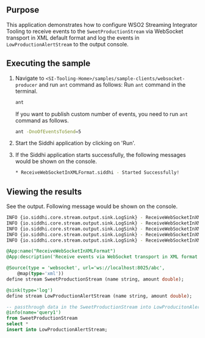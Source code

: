 ## Purpose

This application demonstrates how to configure WSO2 Streaming Integrator Tooling to receive events to the `SweetProductionStream` via WebSocket transport in XML default format and log the events in `LowProductionAlertStream` to the output console.

## Executing the sample

1. Navigate to `<SI-Tooling-Home>/samples/sample-clients/websocket-producer` and run `ant` command as follows:
    Run `ant` command in the terminal.

    ```bash
    ant
    ```

    If you want to publish custom number of events, you need to run `ant` command as follows.

    ```bash
    ant -DnoOfEventsToSend=5
    ```

2. Start the Siddhi application by clicking on 'Run'.
3. If the Siddhi application starts successfully, the following messages would be shown on the console.

    ```bash
    * ReceiveWebSocketInXMLFormat.siddhi - Started Successfully!
    ```

## Viewing the results

See the output. Following message would be shown on the console.

```bash
INFO {io.siddhi.core.stream.output.sink.LogSink} - ReceiveWebSocketInXMLFormat : LowProductionAlertStream : Event{timestamp=1517985540005, data=[Honeycomb, 2700.3555330804284], isExpired=false}
INFO {io.siddhi.core.stream.output.sink.LogSink} - ReceiveWebSocketInXMLFormat : LowProductionAlertStream : Event{timestamp=1517985541009, data=[Froyo, 4195.429933118964], isExpired=false}
INFO {io.siddhi.core.stream.output.sink.LogSink} - ReceiveWebSocketInXMLFormat : LowProductionAlertStream : Event{timestamp=1517985542006, data=[Donut, 9625.837679695496], isExpired=false}
INFO {io.siddhi.core.stream.output.sink.LogSink} - ReceiveWebSocketInXMLFormat : LowProductionAlertStream : Event{timestamp=1517985543008, data=[Froyo, 1909.568113992198], isExpired=false}
INFO {io.siddhi.core.stream.output.sink.LogSink} - ReceiveWebSocketInXMLFormat : LowProductionAlertStream : Event{timestamp=1517985544012, data=[Lollipop, 291.8985351086241], isExpired=false}
```

```sql
@App:name("ReceiveWebSocketInXMLFormat")
@App:description('Receive events via WebSocket transport in XML format and view the output on the console.')

@Source(type = 'websocket', url='ws://localhost:8025/abc',
    @map(type='xml'))
define stream SweetProductionStream (name string, amount double);

@sink(type='log')
define stream LowProductionAlertStream (name string, amount double);

-- passthrough data in the SweetProductionStream into LowProducitonAlertStream
@info(name='query1')
from SweetProductionStream
select *
insert into LowProductionAlertStream;
```
